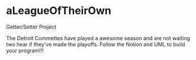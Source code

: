 # aLeagueOfTheirOwn
Getter/Setter Project


The Detroit Commettes have played a awesome season and are not waiting two hear if they've made the playoffs. Follow the Notion and UML to build your program!!!